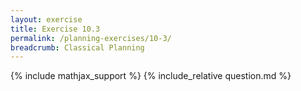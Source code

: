 ```yaml
---
layout: exercise
title: Exercise 10.3
permalink: /planning-exercises/10-3/
breadcrumb: Classical Planning
---
```


{% include mathjax_support %}
{% include_relative question.md %}
